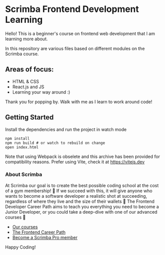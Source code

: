 # Scrimba Frontend Development Learning
Hello! This is a beginner's course on frontend web development that I am learning more about.

In this repository are various files based on different modules on the Scrimba course.

## Areas of focus:
* HTML & CSS
* React.js and JS
* Learning your way around :)

Thank you for popping by. Walk with me as I learn to work around code!

## Getting Started
Install the dependencies and run the project in watch mode
```
npm install
npm run build # or watch to rebuild on change
open index.html
```
Note that using Webpack is obselete and this archive has been provided for compatibility reasons. Prefer using Vite, check it at https://vitejs.dev

### About Scrimba
At Scrimba our goal is to create the best possible coding school at the cost of a gym membership! 💜
If we succeed with this, it will give anyone who wants to become a software developer a realistic shot at succeeding, regardless of where they live and the size of their wallets 🎉
The Frontend Developer Career Path aims to teach you everything you need to become a Junior Developer, or you could take a deep-dive with one of our advanced courses 🚀

- [Our courses](https://scrimba.com/allcourses)
- [The Frontend Career Path](https://scrimba.com/learn/frontend)
- [Become a Scrimba Pro member](https://scrimba.com/pricing)

Happy Coding!

